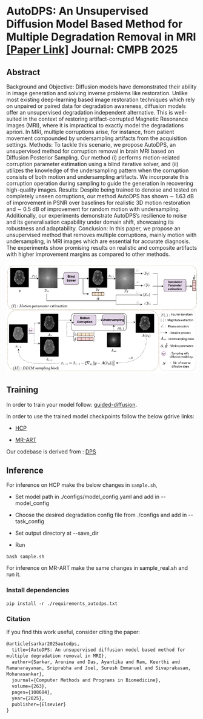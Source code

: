 # AutoDPS: An Unsupervised Diffusion Model Based Method for Multiple Degradation Removal in MRI [[Paper Link]](https://www.sciencedirect.com/science/article/abs/pii/S0169260725001014) Journal: CMPB 2025


## Abstract
Background and Objective: Diffusion models have demonstrated their ability in image generation and solving inverse problems like restoration. Unlike most existing deep-learning based image restoration techniques which rely on unpaired or paired data for degradation awareness, diffusion models offer an unsupervised degradation independent alternative. This is well-suited in the
context of restoring artifact-corrupted Magnetic Resonance Images (MRI), where it is impractical to exactly model the degradations apriori. In MRI, multiple corruptions arise, for instance, from patient movement compounded by undersampling artifacts from the acquisition settings.
Methods: To tackle this scenario, we propose AutoDPS, an unsupervised method for corruption removal in brain MRI based on Diffusion Posterior Sampling. Our method (i) performs motion-related corruption parameter estimation using a blind iterative solver, and (ii) utilizes the knowledge of the undersampling pattern when the corruption consists of both motion and undersampling artifacts. We incorporate this corruption operation during sampling to guide the generation in recovering high-quality images.
Results: Despite being trained to denoise and tested on completely unseen corruptions, our method AutoDPS has shown ∼ 1.63 dB of improvement in PSNR over baselines for realistic 3D motion restoration and ∼ 0.5 dB of improvement for random motion with undersampling. Additionally, our experiments demonstrate AutoDPS’s resilience to noise and its generalisation capability under domain shift, showcasing its robustness and adaptability.
Conclusion: In this paper, we propose an unsupervised method that removes multiple corruptions, mainly motion with undersampling, in MRI images which are essential for accurate diagnosis. The experiments show promising results on realistic and composite artifacts with higher improvement margins as compared to other methods.

![cover-img](./figures/concept_diag.jpg)


## Training
In order to train your model follow: [guided-diffusion](https://github.com/openai/guided-diffusion).

In order to use the trained model checkpoints follow the below gdrive links:

- [HCP](https://drive.google.com/file/d/1OCCsC4u-7nOfDps4_bb9deuv4OMpgEBq/view?usp=sharing)

- [MR-ART](https://drive.google.com/file/d/1w3o1S9le-i0_4tgj28f7PfUqYTVrhFJa/view?usp=sharing)

Our codebase is derived from : [DPS](https://github.com/DPS2022/diffusion-posterior-sampling)

## Inference
For inference on HCP make the below changes in ```sample.sh```,

- Set model path in ./configs/model_config.yaml and add in  --model_config

- Choose the desired degradation config file from ./configs and add in --task_config

- Set output directory at --save_dir
        
- Run 
```
bash sample.sh
```
For inference on MR-ART make the same changes in sample_real.sh and run it.

### Install dependencies

```
pip install -r ./requirements_autodps.txt
```

### Citation
If you find this work useful, consider citing the paper:

```
@article{sarkar2025autodps,
  title={AutoDPS: An unsupervised diffusion model based method for multiple degradation removal in MRI},
  author={Sarkar, Arunima and Das, Ayantika and Ram, Keerthi and Ramanarayanan, Sriprabha and Joel, Suresh Emmanuel and Sivaprakasam, Mohanasankar},
  journal={Computer Methods and Programs in Biomedicine},
  volume={263},
  pages={108684},
  year={2025},
  publisher={Elsevier}
}
```

